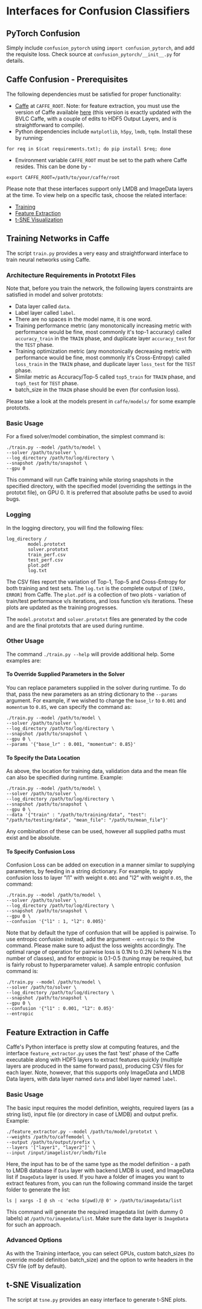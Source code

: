 # Interfaces for Confusion Classifiers

## PyTorch Confusion

Simply include `confusion_pytorch` using `import confusion_pytorch`, and add the requisite loss. Check source at `confusion_pytorch/__init__.py` for details.

## Caffe Confusion - Prerequisites
The following dependencies must be satisfied for proper functionality:
- [Caffe](https://github.com/BVLC/caffe) at `CAFFE_ROOT`. Note: for feature extraction, you must use the version of Caffe available [here](https://github.com/abhimanyudubey/caffe) (this version is exactly updated with the BVLC Caffe, with a couple of edits to HDF5 Output Layers, and is straightforward to compile).
- Python dependencies include `matplotlib`, `h5py`, `lmdb`, `tqdm`. Install these by running:

`for req in $(cat requirements.txt); do pip install $req; done`

- Environment variable `CAFFE_ROOT` must be set to the path where Caffe resides. This can be done by - 

`export CAFFE_ROOT=/path/to/your/caffe/root`

Please note that these interfaces support only LMDB and ImageData layers at the time.
To view help on a specific task, choose the related interface:
- [Training](#training-networks-in-caffe)
- [Feature Extraction](#feature-extraction-in-caffe)
- [t-SNE Visualization](#t-sne-visualization)

## Training Networks in Caffe
The script `train.py` provides a very easy and straightforward interface to train neural networks using Caffe. 

### Architecture Requirements in Prototxt Files
Note that, before you train the network, the following layers constraints are satisfied in model and solver prototxts:
- Data layer called `data`.
- Label layer called `label`.
- There are no spaces in the model name, it is one word.
- Training performance metric (any monotonically increasing metric with performance would be fine, most commonly it's top-1 accuracy) called `accuracy_train` in the `TRAIN` phase, and duplicate layer `accuracy_test` for the `TEST` phase.
- Training optimization metric (any monotonically decreasing metric with performance would be fine, most commonly it's Cross-Entropy) called `loss_train` in the `TRAIN` phase, and duplicate layer `loss_test` for the `TEST` phase.
- Similar metric as Accuracy/Top-5 called `top5_train` for `TRAIN` phase, and `top5_test` for `TEST` phase.
- batch_size in the `TRAIN` phase should be even (for confusion loss).

Please take a look at the models present in `caffe/models/` for some example prototxts.

### Basic Usage
For a fixed solver/model combination, the simplest command is:

```
./train.py --model /path/to/model \
--solver /path/to/solver \
--log_directory /path/to/log/directory \
--snapshot /path/to/snapshot \
--gpu 0
```

This command will run Caffe training while storing snapshots in the specified directory, with the specified model (overriding the settings in the prototxt file), on GPU 0. It is preferred that absolute paths be used to avoid bugs.

### Logging
In the logging directory, you will find the following files:
```
log_directory /
		model.prototxt
		solver.prototxt
		train_perf.csv
		test_perf.csv
		plot.pdf
		log.txt
```

The CSV files report the variation of Top-1, Top-5 and Cross-Entropy for both training and test sets. The `log.txt` is the complete output of `[INFO, ERROR]` from Caffe. The `plot.pdf` is a collection of two plots - variation of train/test performance v/s iterations, and loss function v/s iterations. These plots are updated as the training progresses.

The `model.prototxt` and `solver.prototxt` files are generated by the code and are the final prototxts that are used during runtime.

### Other Usage

The command `./train.py --help` will provide additional help. Some examples are:

#### To Override Supplied Parameters in the Solver

You can replace parameters supplied in the solver during runtime. To do that, pass the new parameters as an string dictionary to the `--params` argument. For example, if we wished to change the `base_lr` to `0.001` and `momentum` to `0.85`, we can specify the command as:

```
./train.py --model /path/to/model \
--solver /path/to/solver \
--log_directory /path/to/log/directory \
--snapshot /path/to/snapshot \
--gpu 0 \
--params '{"base_lr" : 0.001, "momentum": 0.85}'
```

#### To Specify the Data Location

As above, the location for training data, validation data and the mean file can also be specified during runtime. Example:

```
./train.py --model /path/to/model \
--solver /path/to/solver \
--log_directory /path/to/log/directory \
--snapshot /path/to/snapshot \
--gpu 0 \
--data '{"train" : "/path/to/training/data", "test": "/path/to/testing/data", "mean_file": "/path/to/mean_file"}'
```

Any combination of these can be used, however all supplied paths must exist and be absolute.

#### To Specify Confusion Loss

Confusion Loss can be added on execution in a manner similar to supplying parameters, by feeding in a string dictionary. For example, to apply confusion loss to layer "l1" with weight `0.001` and "l2" with weight `0.05`, the command:

```
./train.py --model /path/to/model \
--solver /path/to/solver \
--log_directory /path/to/log/directory \
--snapshot /path/to/snapshot \
--gpu 0 \
--confusion '{"l1" : 1, "l2": 0.005}'
```

Note that by default the type of confusion that will be applied is pairwise. To use entropic confusion instead, add the argument `--entropic` to the command. Please make sure to adjust the loss weights accordingly. The optimal range of operation for pairwise loss is 0.1N to 0.2N (where N is the number of classes), and for entropic is 0.1-0.5 (tuning may be required, but is fairly robust to hyperparameter value). A sample entropic confusion command is:

```
./train.py --model /path/to/model \
--solver /path/to/solver \
--log_directory /path/to/log/directory \
--snapshot /path/to/snapshot \
--gpu 0 \
--confusion '{"l1" : 0.001, "l2": 0.05}'
--entropic
```

## Feature Extraction in Caffe

Caffe's Python interface is pretty slow at computing features, and the interface `feature_extractor.py` uses the fast 'test' phase of the Caffe executable along with HDF5 layers to extract features quickly (multiple layers are produced in the same forward pass), producing CSV files for each layer. Note, however, that this supports only ImageData and LMDB Data layers, with data layer named `data` and label layer named `label`.

### Basic Usage

The basic input requires the model definition, weights, required layers (as a string list), input file (or directory in case of LMDB) and output prefix. Example:

```
./feature_extractor.py --model /path/to/model/prototxt \
--weights /path/to/caffemodel \
--output /path/to/output/prefix \
--layers '["layer1", "layer2"]' \
--input /input/imagelist/or/lmdb/file 
```

Here, the input has to be of the same type as the model definition - a path to LMDB database if `Data` layer with backend LMDB is used, and ImageData list if `ImageData` layer is used. If you have a folder of images you want to extract features from, you can run the following command inside the target folder to generate the list:

`ls | xargs -I @ sh -c 'echo $(pwd)/@ 0' > /path/to/imagedata/list`

This command will generate the required imagedata list (with dummy 0 labels) at `/path/to/imagedata/list`. Make sure the data layer is `ImageData` for such an approach.

### Advanced Options

As with the Training interface, you can select GPUs, custom batch_sizes (to override model definition batch_size) and the option to write headers in the CSV file (off by default).

## t-SNE Visualization

The script at `tsne.py` provides an easy interface to generate t-SNE plots.

